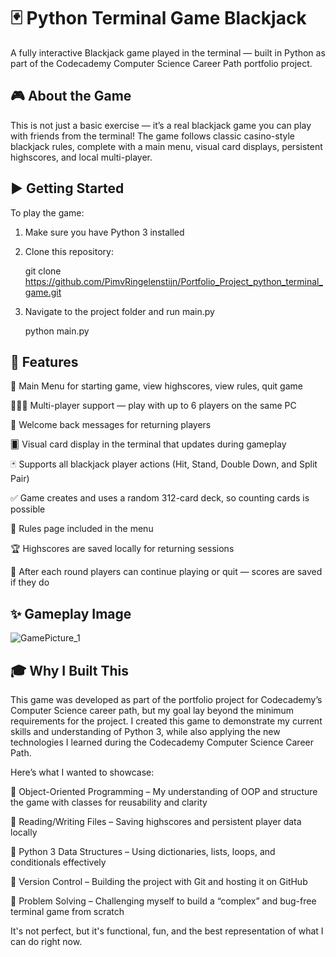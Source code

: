 # 🃏 Python Terminal Game Blackjack
A fully interactive Blackjack game played in the terminal — built in Python as part of the Codecademy Computer Science Career Path portfolio project.

## 🎮 About the Game
This is not just a basic exercise — it’s a real blackjack game you can play with friends from the terminal! 
The game follows classic casino-style blackjack rules, complete with a main menu, visual card displays, persistent highscores, and local multi-player.

## ▶️ Getting Started
To play the game:

1. Make sure you have Python 3 installed

2. Clone this repository:
   
   git clone https://github.com/PimvRingelenstijn/Portfolio_Project_python_terminal_game.git

3. Navigate to the project folder and run main.py
   
   python main.py

## 🚀 Features
🔘 Main Menu for starting game, view highscores, view rules, quit game

🧑‍🤝‍🧑 Multi-player support — play with up to 6 players on the same PC

💬 Welcome back messages for returning players

 🂠 Visual card display in the terminal that updates during gameplay

🃏 Supports all blackjack player actions (Hit, Stand, Double Down, and Split Pair)

✅ Game creates and uses a random 312-card deck, so counting cards is possible

📜 Rules page included in the menu

🏆 Highscores are saved locally for returning sessions

🔁 After each round players can continue playing or quit — scores are saved if they do
## ✨ Gameplay Image

![GamePicture_1](https://github.com/user-attachments/assets/0b41c0be-2590-4030-a97c-ac2671696b1f)

## 🎓 Why I Built This
This game was developed as part of the portfolio project for Codecademy’s Computer Science career path, but my goal lay beyond the minimum requirements for the project.
I created this game to demonstrate my current skills and understanding of Python 3, while also applying the new technologies I learned during the Codecademy Computer Science Career Path.

Here’s what I wanted to showcase:

🧱 Object-Oriented Programming – My understanding of OOP and structure the game with classes for reusability and clarity

📁 Reading/Writing Files – Saving highscores and persistent player data locally

🧮 Python 3 Data Structures – Using dictionaries, lists, loops, and conditionals effectively

🔧 Version Control – Building the project with Git and hosting it on GitHub

🧠 Problem Solving – Challenging myself to build a “complex” and bug-free terminal game from scratch

It's not perfect, but it's functional, fun, and the best representation of what I can do right now. 
